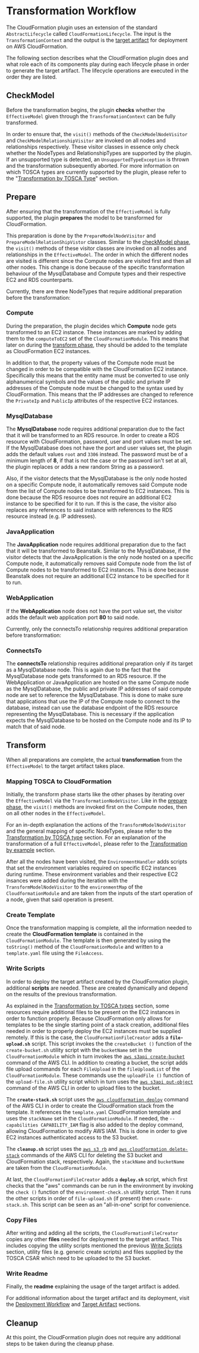 # Transformation Workflow

The CloudFormation plugin uses an extension of the standard `AbstractLifecycle` called `CloudFormationLifecycle`. The input is the `TransformationContext` and the output is the [target artifact](../deployment/target-artifact.md) for deployment on AWS CloudFormation.

The following section describes what the CloudFormation plugin does and what role each of its components play during each lifecycle phase in order to generate the target artifact. The lifecycle operations are executed in the order they are listed.

## CheckModel

Before the transformation begins, the plugin **checks** whether the `EffectiveModel` given through the `TransformationContext` can be fully transformed.

In order to ensure that, the `visit()` methods of the `CheckModelNodeVisitor` and `CheckModelRelationshipVisitor` are invoked on all nodes and relationships respectively. These visitor classes in essence only check whether the NodeTypes and RelationshipTypes are supported by the plugin. If an unsupported type is detected, an `UnsupportedTypeException` is thrown and the transformation subsequently aborted. For more information on which TOSCA types are currently supported by the plugin, please refer to the "[Transformation by TOSCA Type](supported-types.md)" section.

## Prepare

After ensuring that the transformation of the `EffectiveModel` is fully supported, the plugin **prepares** the model to be transformed for CloudFormation.

This preparation is done by the `PrepareModelNodeVisitor` and `PrepareModelRelationShipVistor` classes. Similar to the [checkModel phase](#checkmodel), the `visit()` methods of these visitor classes are invoked on all nodes and relationships in the `EffectiveModel`. The order in which the different nodes are visited is different since the Compute nodes are visited first and then all other nodes. This change is done because of the specific transformation behaviour of the MysqlDatabase and Compute types and their respective EC2 and RDS counterparts.

Currently, there are three NodeTypes that require additional preparation before the transformation:

### Compute

During the preparation, the plugin decides which **Compute** node gets transformed to an EC2 instance. These instances are marked by adding them to the `computeToEC2` set of the `CloudFormationModule`. This means that later on during the [transform phase](#transform), they should be added to the template as CloudFormation EC2 instances.

In addition to that, the property values of the Compute node must be changed in order to be compatible with the CloudFormation EC2 instance. Specifically this means that the entity name must be converted to use only alphanumerical symbols and the values of the public and private IP addresses of the Compute node must be changed to the syntax used by CloudFormation. This means that the IP addresses are changed to reference the `PrivateIp` and `PublicIp` attributes of the respective EC2 instances.

### MysqlDatabase

The **MysqlDatabase** node requires additional preparation due to the fact that it will be transformed to an RDS resource. In order to create a RDS resource with CloudFormation, password, user and port values must be set. If the MysqlDatabase does not have the port and user values set, the plugin adds the default values `root` and `3306` instead. The password must be of a minimum length of **8**, if that is not the case or the password isn't set at all, the plugin replaces or adds a new random String as a password.

Also, if the visitor detects that the MysqlDatabase is the only node hosted on a specific Compute node, it automatically removes said Compute node from the list of Compute nodes to be transformed to EC2 instances. This is done because the RDS resource does not require an additional EC2 instance to be specified for it to run. If this is the case, the visitor also replaces any references to said instance with references to the RDS resource instead (e.g. IP addresses).

### JavaApplication

The **JavaApplication** node requires additional preparation due to the fact that it will be transformed to Beanstalk. Similar to the MysqlDatabase, if the visitor detects that the JavaApplication is the only node hosted on a specific Compute node, it automatically removes said Compute node from the list of Compute nodes to be transformed to EC2 instances. This is done because Beanstalk does not require an additional EC2 instance to be specified for it to run.

### WebApplication

If the **WebApplication** node does not have the port value set, the visitor adds the default web application port **80** to said node.

Currently, only the connectsTo relationship requires additional preparation before transformation:

### ConnectsTo

The **connectsTo** relationship requires additional preparation only if its target as a MysqlDatabase node. This is again due to the fact that the MysqlDatabase node gets transformed to an RDS resource. If the WebApplication or JavaApplication are hosted on the same Compute node as the MysqlDatabase, the public and private IP addresses of said compute node are set to reference the MysqlDatabase. This is done to make sure that applications that use the IP of the Compute node to connect to the database, instead can use the database endpoint of the RDS resource representing the MysqlDatabase. This is necessary if the application expects the MysqlDatabase to be hosted on the Compute node and its IP to match that of said node.

## Transform

When all preparations are complete, the actual **transformation** from the `EffectiveModel` to the target artifact takes place.

### Mapping TOSCA to CloudFormation

Initially, the transform phase starts like the other phases by iterating over the `EffectiveModel` via the `TransformationNodeVisitor`. Like in the [prepare phase](#prepare), the `visit()` methods are invoked first on the Compute nodes, then on all other nodes in the `EffectiveModel`.

For an in-depth explanation the actions of the `TransformModelNodeVisitor` and the general mapping of specific NodeTypes, please refer to the [Transformation by TOSCA type](supported-types.md) section. For an explanation of the transformation of a full `EffectiveModel`, please refer to the [Transformation by example](transformation-examples.md) section.

After all the nodes have been visited, the `EnvironmentHandler` adds scripts that set the environment variables required on specific EC2 instances during runtime. These environment variables and their respective EC2 insances were added during the iteration with the `TransformModelNodeVisitor` to the `environmentMap` of the `CloudformationModule` and are taken from the inputs of the start operation of a node, given that said operation is present.

### Create Template

Once the transformation mapping is complete, all the information needed to create the **CloudFormation template** is contained in the `CloudFormationModule`. The template is then generated by using the `toString()` method of the `CloudFormationModule` and written to a `template.yaml` file using the `FileAccess`.

### Write Scripts

In order to deploy the target artifact created by the CloudFormation plugin, additional **scripts** are needed. These are created dynamically and depend on the results of the previous transformation.

As explained in the [Transformation by TOSCA types](supported-types.md) section, some resources require additional files to be present on the EC2 instances in order to function properly. Because CloudFormation only allows for templates to be the single starting point of a stack creation, additional files needed in order to properly deploy the EC2 instances must be supplied remotely. If this is the case, the `CloudFormationFileCreator` adds a **`file-upload.sh`** script. This script invokes the the `createBucket ()` function of the `create-bucket.sh` utility script with the `bucketName` set in the `CloudFormationModule` which in turn invokes the [`aws s3api create-bucket`](https://docs.aws.amazon.com/cli/latest/reference/s3api/create-bucket.html) command of the AWS CLI. In addition to creating a bucket, the script adds file upload commands for each `FileUpload` in the `fileUploadList` of the `CloudFormationModule`. These commands use the `uploadFile ()` function of the `upload-file.sh` utility script which in turn uses the [`aws s3api put-object`](https://docs.aws.amazon.com/cli/latest/reference/s3api/put-object.html) command of the AWS CLI in order to upload files to the bucket.

The **`create-stack.sh`** script uses the [`aws cloudformation deploy`](https://docs.aws.amazon.com/cli/latest/reference/cloudformation/deploy/index.html) command of the AWS CLI in order to create the CloudFormation stack from the template. It references the `template.yaml` CloudFormation template and uses the `stackName` set in the `CloudFormationModule`. If needed, the `--capabilities CAPABILITY_IAM` flag is also added to the deploy command, allowing CloudFormation to modify AWS IAM. This is done in order to give EC2 instances authenticated access to the S3 bucket.

The **`cleanup.sh`** script uses the [`aws s3 rb`](https://docs.aws.amazon.com/cli/latest/reference/s3/rb.html) and [`aws cloudformation delete-stack`](https://docs.aws.amazon.com/cli/latest/reference/cloudformation/delete-stack.html) commands of the AWS CLI for deleting the S3 bucket and CloudFormation stack, respectively. Again, the `stackName` and `bucketName` are taken from the `CloudFormationModule`.

At last, the `CloudFormationFileCreator` adds a **`deploy.sh`** script, which first checks that the "aws" commands can be run in the environment by invoking the `check ()` function of the `environment-check.sh` utility script. Then it runs the other scripts in order of `file-upload.sh` (if present) then `create-stack.sh`. This script can be seen as an "all-in-one" script for convenience.

### Copy Files

After writing and adding all the scripts, the `CloudFormationFileCreator` copies any other **files** needed for deployment to the target artifact. This includes copying the utility scripts mentioned the previous [Write Scripts](#write-scripts) section, utility files (e.g. generic create scripts) and files supplied by the TOSCA CSAR which need to be uploaded to the S3 bucket.

### Write Readme

Finally, the **readme** explaining the usage of the target artifact is added.

For additional information about the target artifact and its deployment, visit the [Deployment Workflow](../deployment/deployment-workflow.md) and [Target Artifact](../deployment/target-artifact.md) sections.

## Cleanup

At this point, the CloudFormation plugin does not require any additional steps to be taken during the cleanup phase.